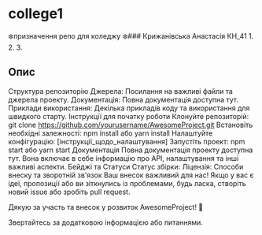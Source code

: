 # college1

:snowflake:призначення репо для коледжу
:snowflake:### Крижанівська Анастасія КН_41
1. 
2.
3.

## Опис

Структура репозиторію
Джерела: Посилання на важливі файли та джерела проекту.
Документація: Повна документація доступна тут.
Приклади використання: Декілька прикладів коду та використання для швидкого старту.
Інструкції для початку роботи
Клонуйте репозиторій: git clone https://github.com/yourusername/AwesomeProject.git
Встановіть необхідні залежності: npm install або yarn install
Налаштуйте конфігурацію: [інструкції_щодо_налаштування]
Запустіть проект: npm start або yarn start
Документація
Повна документація проекту доступна тут. Вона включає в себе інформацію про API, налаштування та інші важливі аспекти.
Бейджі та Статуси
Статус збірки: 
Ліцензія: 
Способи внеску та зворотній зв'язок
Ваш внесок важливий для нас! Якщо у вас є ідеї, пропозиції або ви зіткнулись із проблемами, будь ласка, створіть новий issue або зробіть pull request.

Дякую за участь та внесок у розвиток AwesomeProject! 🚀

Звертайтесь за додатковою інформацією або питаннями.

